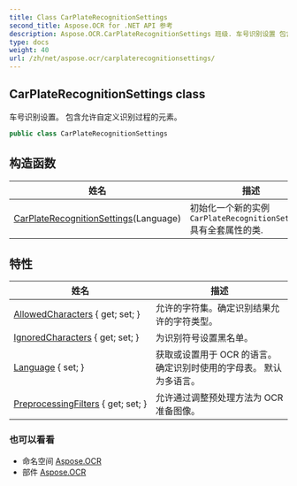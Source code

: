 ```yaml
---
title: Class CarPlateRecognitionSettings
second_title: Aspose.OCR for .NET API 参考
description: Aspose.OCR.CarPlateRecognitionSettings 班级. 车号识别设置 包含允许自定义识别过程的元素
type: docs
weight: 40
url: /zh/net/aspose.ocr/carplaterecognitionsettings/
---
```

## CarPlateRecognitionSettings class

车号识别设置。 包含允许自定义识别过程的元素。

```csharp
public class CarPlateRecognitionSettings
```

## 构造函数

| 姓名 | 描述 |
| --- | --- |
| [CarPlateRecognitionSettings](carplaterecognitionsettings/)(Language) | 初始化一个新的实例`CarPlateRecognitionSettings`具有全套属性的类. |

## 特性

| 姓名 | 描述 |
| --- | --- |
| [AllowedCharacters](../../aspose.ocr/carplaterecognitionsettings/allowedcharacters/) { get; set; } | 允许的字符集。确定识别结果允许的字符类型。 |
| [IgnoredCharacters](../../aspose.ocr/carplaterecognitionsettings/ignoredcharacters/) { get; set; } | 为识别符号设置黑名单。 |
| [Language](../../aspose.ocr/carplaterecognitionsettings/language/) { set; } | 获取或设置用于 OCR 的语言。  确定识别时使用的字母表。 默认为多语言。 |
| [PreprocessingFilters](../../aspose.ocr/carplaterecognitionsettings/preprocessingfilters/) { get; set; } | 允许通过调整预处理方法为 OCR 准备图像。 |

### 也可以看看

* 命名空间 [Aspose.OCR](../../aspose.ocr/)
* 部件 [Aspose.OCR](../../)


